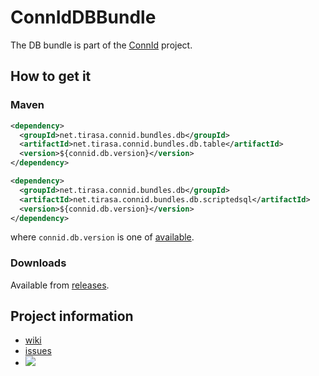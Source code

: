 ConnIdDBBundle
==============

The DB bundle is part of the [ConnId](http://connid.tirasa.net) project.

## How to get it

### Maven

```XML
<dependency>
  <groupId>net.tirasa.connid.bundles.db</groupId>
  <artifactId>net.tirasa.connid.bundles.db.table</artifactId>
  <version>${connid.db.version}</version>
</dependency>

<dependency>
  <groupId>net.tirasa.connid.bundles.db</groupId>
  <artifactId>net.tirasa.connid.bundles.db.scriptedsql</artifactId>
  <version>${connid.db.version}</version>
</dependency>
```

where `connid.db.version` is one of [available](http://repo1.maven.org/maven2/net/tirasa/connid/bundles/db/net.tirasa.connid.bundles.db.table).

### Downloads

Available from [releases](https://github.com/Tirasa/ConnIdDBBundle/releases).

## Project information

 * [wiki](https://connid.atlassian.net/wiki/display/BASE/Database)
 * [issues](https://connid.atlassian.net/browse/DB)
 * <a href="https://travis-ci.org/Tirasa/ConnIdDBBundle"><img src="https://api.travis-ci.org/Tirasa/ConnIdDBBundle.png"/></a>
